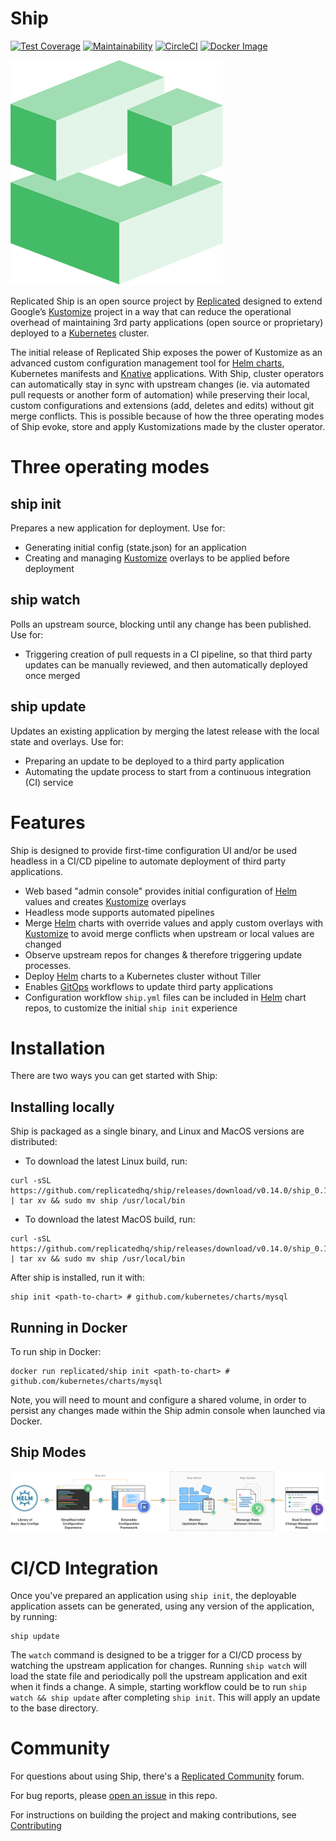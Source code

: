 Ship
=======

[![Test Coverage](https://api.codeclimate.com/v1/badges/7e19355b20109fd50ada/test_coverage)](https://codeclimate.com/repos/5b217b8b536ddc029d005c48/test_coverage)
[![Maintainability](https://api.codeclimate.com/v1/badges/7e19355b20109fd50ada/maintainability)](https://codeclimate.com/repos/5b217b8b536ddc029d005c48/maintainability)
[![CircleCI](https://circleci.com/gh/replicatedhq/ship.svg?style=svg&circle-token=471765bf5ec85ede48fcf02ea6a886dc6c5a73f1)](https://circleci.com/gh/replicatedhq/ship)
[![Docker Image](https://images.microbadger.com/badges/image/replicated/ship.svg)](https://microbadger.com/images/replicated/ship)


![Replicated Ship](https://github.com/replicatedhq/ship/blob/master/logo/logo.png)

Replicated Ship is an open source project by [Replicated](https://www.replicated.com) designed to extend Google’s [Kustomize](www.kustomize.io) project in a way that can reduce the operational overhead of maintaining 3rd party applications (open source or proprietary) deployed to a [Kubernetes](https://kubernetes.io) cluster.

The initial release of Replicated Ship exposes the power of Kustomize as an advanced custom configuration management tool for [Helm charts](https://www.github.com/helm/charts), Kubernetes manifests and [Knative](https://github.com/knative/) applications. With Ship, cluster operators can automatically stay in sync with upstream changes (ie. via automated pull requests or another form of automation) while preserving their local, custom configurations and extensions (add, deletes and edits) without git merge conflicts. This is possible because of how the three operating modes of Ship evoke, store and apply Kustomizations made by the cluster operator.

# Three operating modes

## ship init
Prepares a new application for deployment. Use for:
- Generating initial config (state.json) for an application
- Creating and managing [Kustomize](https://kustomize.io/) overlays to be applied before deployment

## ship watch
Polls an upstream source, blocking until any change has been published.  Use for:
- Triggering creation of pull requests in a CI pipeline, so that third party updates can be manually reviewed, and then automatically deployed once merged

## ship update
Updates an existing application by merging the latest release with the local state and overlays. Use for:
- Preparing an update to be deployed to a third party application
- Automating the update process to start from a continuous integration (CI) service

# Features
Ship is designed to provide first-time configuration UI and/or be used headless in a CI/CD pipeline to automate deployment of third party applications.

- Web based "admin console" provides initial configuration of [Helm](https://helm.sh/) values and creates [Kustomize](https://kustomize.io/) overlays
- Headless mode supports automated pipelines
- Merge [Helm](https://helm.sh/) charts with override values and apply custom overlays with [Kustomize](https://kustomize.io/) to avoid merge conflicts when upstream or local values are changed
- Observe upstream repos for changes & therefore triggering update processes.
- Deploy [Helm](https://helm.sh/) charts to a Kubernetes cluster without Tiller
- Enables [GitOps](https://www.weave.works/blog/the-gitops-pipeline) workflows to update third party applications
- Configuration workflow `ship.yml` files can be included in [Helm](https://helm.sh/) chart repos, to customize the initial `ship init` experience

# Installation
There are two ways you can get started with Ship:

## Installing locally
Ship is packaged as a single binary, and Linux and MacOS versions are distributed:
- To download the latest Linux build, run:
```shell
curl -sSL https://github.com/replicatedhq/ship/releases/download/v0.14.0/ship_0.14.0_linux_amd64.tar.gz | tar xv && sudo mv ship /usr/local/bin
```

- To download the latest MacOS build, run:
```shell
curl -sSL https://github.com/replicatedhq/ship/releases/download/v0.14.0/ship_0.14.0_darwin_amd64.tar.gz | tar xv && sudo mv ship /usr/local/bin
```

After ship is installed, run it with:

```shell
ship init <path-to-chart> # github.com/kubernetes/charts/mysql
```

## Running in Docker
To run ship in Docker:
```shell
docker run replicated/ship init <path-to-chart> # github.com/kubernetes/charts/mysql
```

Note, you will need to mount and configure a shared volume, in order to persist any changes made within the Ship admin console when launched via Docker.


## Ship Modes
![Replicated Ship Modes](https://github.com/replicatedhq/ship/blob/master/logo/ship-flow.png)

# CI/CD Integration
Once you've prepared an application using `ship init`, the deployable application assets can be generated, using any version of the application, by running:

```shell
ship update
```

The `watch` command is designed to be a trigger for a CI/CD process by watching the upstream application for changes. Running `ship watch` will load the state file and periodically poll the upstream application and exit when it finds a change. A simple, starting workflow could be to run `ship watch && ship update` after completing `ship init`. This will apply an update to the base directory.

# Community

For questions about using Ship, there's a [Replicated Community](https://help.replicated.com/community) forum.

For bug reports, please [open an issue](https://github.com/replicatedhq/ship/issues/new) in this repo.

For instructions on building the project and making contributions, see [Contributing](./CONTRIBUTING.md)

